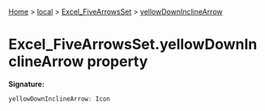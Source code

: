 [Home](./index) &gt; [local](local.md) &gt; [Excel\_FiveArrowsSet](local.excel_fivearrowsset.md) &gt; [yellowDownInclineArrow](local.excel_fivearrowsset.yellowdowninclinearrow.md)

# Excel\_FiveArrowsSet.yellowDownInclineArrow property


**Signature:**
```javascript
yellowDownInclineArrow: Icon
```
